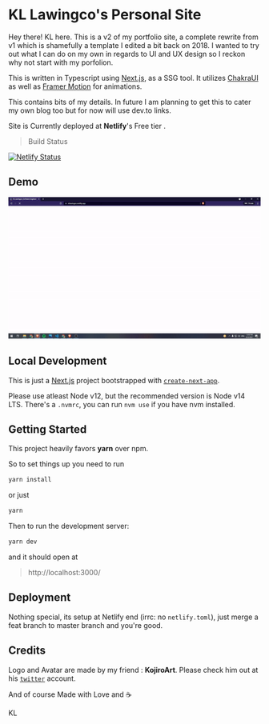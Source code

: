 # KL Lawingco's Personal Site

Hey there! KL here. This is a v2 of my portfolio site, a complete rewrite from v1 which is shamefully a template I edited a bit back on 2018. I wanted to try out what I can do on my own in regards to UI and UX design so I reckon why not start with my porfolion.

This is written in Typescript using [Next.js](https://nextjs.org/), as a SSG tool. It utilizes [ChakraUI](https://chakra-ui.com/) as well as  [Framer Motion](https://www.framer.com/motion/) for animations.


This contains bits of my details. In future I am planning to get this to cater my own blog too but for now will use dev.to links. 

Site is Currently deployed at <b>Netlify</b>'s Free tier .

> Build Status 

[![Netlify Status](https://api.netlify.com/api/v1/badges/4a91d5f6-a717-4b60-9f92-82c11745f2e8/deploy-status)](https://app.netlify.com/sites/kllawingco/deploys)


## Demo

<img src="./public/demo.gif" alt="DEMO" />


## Local Development

This is just a [Next.js](https://nextjs.org/) project bootstrapped with [`create-next-app`](https://github.com/vercel/next.js/tree/canary/packages/create-next-app).

Please use atleast Node v12, but the recommended version is Node v14 LTS. There's a `.nvmrc`, you can run `nvm use` if you have nvm installed.

## Getting Started

This project heavily favors <b>yarn</b> over npm. 

So to set things up you need to run

```bash
yarn install
```
or just
```bash
yarn
```

Then to run the development server:

```bash
yarn dev
```

and it should open at

> http://localhost:3000/


## Deployment

Nothing special, its setup at Netlify end (irrc: no `netlify.toml`), just merge a feat branch to master branch and you're good. 


## Credits

Logo and Avatar are made by my friend : <b>KojiroArt</b>.
Please check him out at his [`twitter`](https://twitter.com/kojiro_ai) account.  

And of course 
Made with Love and :coffee:

KL 

